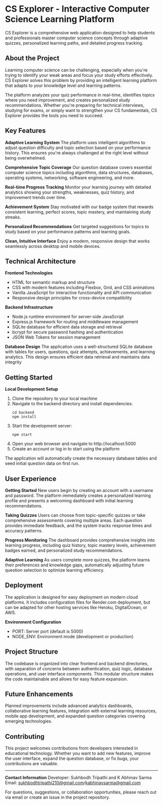 # CS Explorer - Interactive Computer Science Learning Platform

CS Explorer is a comprehensive web application designed to help students and professionals master computer science concepts through adaptive quizzes, personalized learning paths, and detailed progress tracking.

## About the Project

Learning computer science can be challenging, especially when you're trying to identify your weak areas and focus your study efforts effectively. CS Explorer solves this problem by providing an intelligent learning platform that adapts to your knowledge level and learning patterns.

The platform analyzes your quiz performance in real-time, identifies topics where you need improvement, and creates personalized study recommendations. Whether you're preparing for technical interviews, studying for exams, or simply want to strengthen your CS fundamentals, CS Explorer provides the tools you need to succeed.

## Key Features

**Adaptive Learning System**
The platform uses intelligent algorithms to adjust question difficulty and topic selection based on your performance history. This ensures you're always challenged at the right level without being overwhelmed.

**Comprehensive Topic Coverage**
Our question database covers essential computer science topics including algorithms, data structures, databases, operating systems, networking, software engineering, and more.

**Real-time Progress Tracking**
Monitor your learning journey with detailed analytics showing your strengths, weaknesses, quiz history, and improvement trends over time.

**Achievement System**
Stay motivated with our badge system that rewards consistent learning, perfect scores, topic mastery, and maintaining study streaks.

**Personalized Recommendations**
Get targeted suggestions for topics to study based on your performance patterns and learning goals.

**Clean, Intuitive Interface**
Enjoy a modern, responsive design that works seamlessly across desktop and mobile devices.

## Technical Architecture

**Frontend Technologies**
- HTML for semantic markup and structure
- CSS with modern features including Flexbox, Grid, and CSS animations
- Vanilla JavaScript for interactive functionality and API communication
- Responsive design principles for cross-device compatibility

**Backend Infrastructure**
- Node.js runtime environment for server-side JavaScript
- Express.js framework for routing and middleware management
- SQLite database for efficient data storage and retrieval
- bcrypt for secure password hashing and authentication
- JSON Web Tokens for session management

**Database Design**
The application uses a well-structured SQLite database with tables for users, questions, quiz attempts, achievements, and learning analytics. This design ensures efficient data retrieval and maintains data integrity

## Getting Started
**Local Development Setup**

1. Clone the repository to your local machine
2. Navigate to the backend directory and install dependencies:
   ```
   cd backend
   npm install
   ```
3. Start the development server:
   ```
   npm start
   ```
4. Open your web browser and navigate to http://localhost:5000
5. Create an account or log in to start using the platform

The application will automatically create the necessary database tables and seed initial question data on first run.

## User Experience

**Getting Started**
New users begin by creating an account with a username and password. The platform immediately creates a personalized learning profile and presents a welcoming dashboard with initial learning recommendations.

**Taking Quizzes**
Users can choose from topic-specific quizzes or take comprehensive assessments covering multiple areas. Each question provides immediate feedback, and the system tracks response times and accuracy patterns.

**Progress Monitoring**
The dashboard provides comprehensive insights into learning progress, including quiz history, topic mastery levels, achievement badges earned, and personalized study recommendations.

**Adaptive Learning**
As users complete more quizzes, the platform learns their preferences and knowledge gaps, automatically adjusting future question selection to optimize learning efficiency.

## Deployment

The application is designed for easy deployment on modern cloud platforms. It includes configuration files for Render.com deployment, but can be adapted for other hosting services like Heroku, DigitalOcean, or AWS.

**Environment Configuration**
- PORT: Server port (default is 5000)
- NODE_ENV: Environment mode (development or production)

## Project Structure

The codebase is organized into clear frontend and backend directories, with separation of concerns between authentication, quiz logic, database operations, and user interface components. This modular structure makes the code maintainable and allows for easy feature expansion.

## Future Enhancements

Planned improvements include advanced analytics dashboards, collaborative learning features, integration with external learning resources, mobile app development, and expanded question categories covering emerging technologies.

## Contributing

This project welcomes contributions from developers interested in educational technology. Whether you want to add new features, improve the user interface, expand the question database, or fix bugs, your contributions are valuable.

---

**Contact Information**
Developer: Sukhbodh Tripathi and K Abhinav Sarma
Email: sukhbodhtripathi210@gmail.com/kabhinavsarma@gmail.com

For questions, suggestions, or collaboration opportunities, please reach out via email or create an issue in the project repository.

